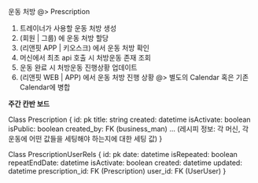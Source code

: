 운동 처방 @> Prescription
1. 트레이너가 사용할 운동 처방 생성 
2. (회원 | 그룹) 에 운동 처방 할당
3. (리앤핏 APP | 키오스크) 에서 운동 처방 확인
4. 머신에서 최초 api 호출 시 처방운동 존재 조회 
5. 운동 완료 시 처방운동 진행상황 업데이트
6. (리앤핏 WEB | APP) 에서 운동 처방 진행 상황 @> 별도의 Calendar 혹은 기존 Calendar에 병합

**주간 칸반 보드**

Class Prescription {
	id: pk
	title: string
	created: datetime
	isActivate: boolean
	isPublic: boolean
	created_by: FK (business_man)
	... (레시피 정보: 각 머신, 각 운동에 어떤 값들을 세팅해야 하는지에 대한 세팅 값)
}

Class PrescriptionUserRels {
	id: pk
	date: datetime
	isRepeated: boolean
	repeatEndDate: datetime
	isActivate: boolean
	created: datetime
	updated: datetime
	prescription_id: FK (Prescription)
	user_id: FK (UserUser)
}